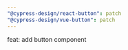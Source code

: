 ```yaml
---
"@cypress-design/react-button": patch
"@cypress-design/vue-button": patch
---
```


feat: add button component
